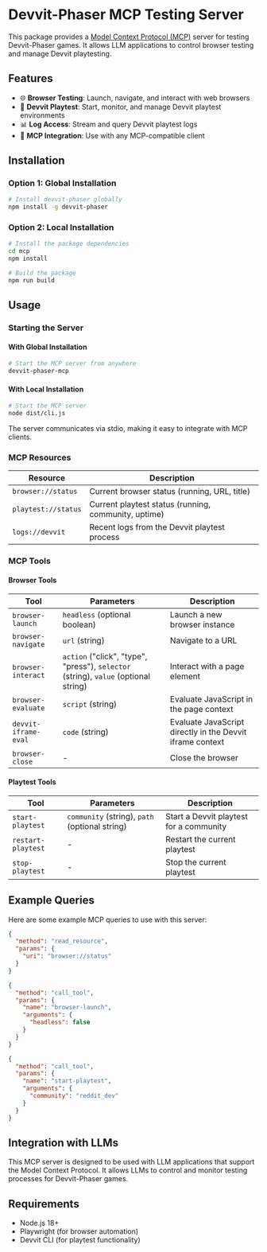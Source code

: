 # Devvit-Phaser MCP Testing Server

This package provides a [Model Context Protocol (MCP)](https://modelcontextprotocol.io) server for testing Devvit-Phaser games. It allows LLM applications to control browser testing and manage Devvit playtesting.

## Features

- 🌐 **Browser Testing**: Launch, navigate, and interact with web browsers
- 🚀 **Devvit Playtest**: Start, monitor, and manage Devvit playtest environments
- 📊 **Log Access**: Stream and query Devvit playtest logs
- 🧩 **MCP Integration**: Use with any MCP-compatible client

## Installation

### Option 1: Global Installation

```bash
# Install devvit-phaser globally
npm install -g devvit-phaser
```

### Option 2: Local Installation

```bash
# Install the package dependencies
cd mcp
npm install

# Build the package
npm run build
```

## Usage

### Starting the Server

#### With Global Installation

```bash
# Start the MCP server from anywhere
devvit-phaser-mcp
```

#### With Local Installation

```bash
# Start the MCP server
node dist/cli.js
```

The server communicates via stdio, making it easy to integrate with MCP clients.

### MCP Resources

| Resource | Description |
|----------|-------------|
| `browser://status` | Current browser status (running, URL, title) |
| `playtest://status` | Current playtest status (running, community, uptime) |
| `logs://devvit` | Recent logs from the Devvit playtest process |

### MCP Tools

#### Browser Tools

| Tool | Parameters | Description |
|------|------------|-------------|
| `browser-launch` | `headless` (optional boolean) | Launch a new browser instance |
| `browser-navigate` | `url` (string) | Navigate to a URL |
| `browser-interact` | `action` ("click", "type", "press"), `selector` (string), `value` (optional string) | Interact with a page element |
| `browser-evaluate` | `script` (string) | Evaluate JavaScript in the page context |
| `devvit-iframe-eval` | `code` (string) | Evaluate JavaScript directly in the Devvit iframe context |
| `browser-close` | - | Close the browser |

#### Playtest Tools

| Tool | Parameters | Description |
|------|------------|-------------|
| `start-playtest` | `community` (string), `path` (optional string) | Start a Devvit playtest for a community |
| `restart-playtest` | - | Restart the current playtest |
| `stop-playtest` | - | Stop the current playtest |

## Example Queries

Here are some example MCP queries to use with this server:

```json
{
  "method": "read_resource",
  "params": {
    "uri": "browser://status"
  }
}
```

```json
{
  "method": "call_tool",
  "params": {
    "name": "browser-launch",
    "arguments": {
      "headless": false
    }
  }
}
```

```json
{
  "method": "call_tool",
  "params": {
    "name": "start-playtest",
    "arguments": {
      "community": "reddit_dev"
    }
  }
}
```

## Integration with LLMs

This MCP server is designed to be used with LLM applications that support the Model Context Protocol. It allows LLMs to control and monitor testing processes for Devvit-Phaser games.

## Requirements

- Node.js 18+
- Playwright (for browser automation)
- Devvit CLI (for playtest functionality)